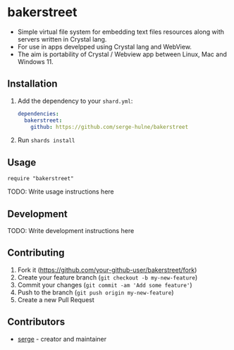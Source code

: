 # bakerstreet

- Simple virtual file system for embedding text files resources along with servers written in Crystal lang.
- For use in apps develpped using Crystal lang and WebView.
- The aim is portability of Crystal / Webview app between Linux, Mac and Windows 11.

## Installation

1. Add the dependency to your `shard.yml`:

   ```yaml
   dependencies:
     bakerstreet:
       github: https://github.com/serge-hulne/bakerstreet
   ```

2. Run `shards install`

## Usage

```crystal
require "bakerstreet"
```

TODO: Write usage instructions here

## Development

TODO: Write development instructions here

## Contributing

1. Fork it (<https://github.com/your-github-user/bakerstreet/fork>)
2. Create your feature branch (`git checkout -b my-new-feature`)
3. Commit your changes (`git commit -am 'Add some feature'`)
4. Push to the branch (`git push origin my-new-feature`)
5. Create a new Pull Request

## Contributors

- [serge](https://github.com/your-github-user) - creator and maintainer
